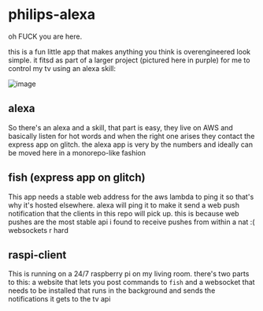# philips-alexa

oh FUCK you are here.

this is a fun little app that makes anything you think is overengineered look simple. it fitsd as part of a larger project (pictured here in purple) for me to control my tv using an alexa skill:

![image](https://user-images.githubusercontent.com/11539094/69907811-4df33380-13d4-11ea-85b5-16f9d3f42d2b.png)

## alexa

So there's an alexa and a skill, that part is easy, they live on AWS and basically listen for hot words and when the right one arises they contact the express app on glitch. the alexa app is very by the numbers and ideally can be moved here in a monorepo-like fashion

## fish (express app on glitch)

This app needs a stable web address for the aws lambda to ping it so that's why it's hosted elsewhere. alexa will ping it to make it send a web push notification that the clients in this repo will pick up. this is because web pushes are the most stable api i found to receive pushes from within a nat :( websockets r hard

## raspi-client

This is running on a 24/7 raspberry pi on my living room. there's two parts to this: a website that lets you post commands to `fish` and a websocket that needs to be installed that runs in the background and sends the notifications it gets to the tv api
